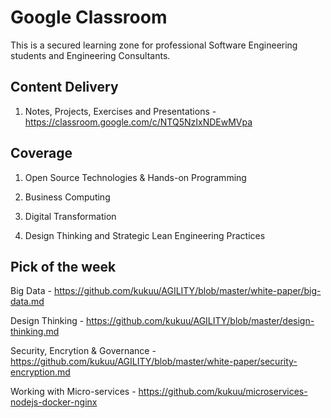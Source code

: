 # Google Classroom

This is a secured learning zone  for professional Software Engineering students and Engineering Consultants.

## Content Delivery

1. Notes, Projects, Exercises and Presentations  - https://classroom.google.com/c/NTQ5NzIxNDEwMVpa 

## Coverage 

1. Open Source Technologies & Hands-on Programming 

2. Business Computing

3. Digital Transformation

4. Design Thinking and Strategic Lean Engineering Practices

## Pick of the week

Big Data - https://github.com/kukuu/AGILITY/blob/master/white-paper/big-data.md

Design Thinking - https://github.com/kukuu/AGILITY/blob/master/design-thinking.md 

Security, Encrytion & Governance - https://github.com/kukuu/AGILITY/blob/master/white-paper/security-encryption.md

Working with Micro-services - https://github.com/kukuu/microservices-nodejs-docker-nginx
